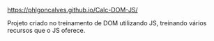 https://phlgoncalves.github.io/Calc-DOM-JS/

Projeto criado no treinamento de DOM utilizando JS, treinando vários recursos que o JS oferece. 
